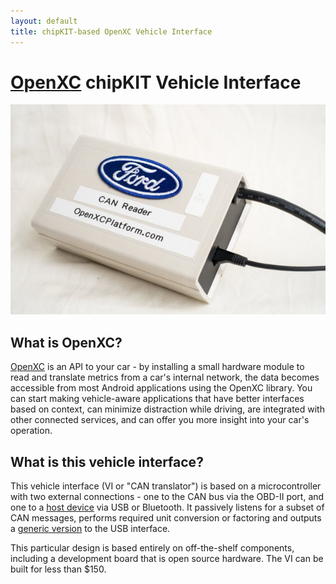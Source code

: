 ```yaml
---
layout: default
title: chipKIT-based OpenXC Vehicle Interface
---
```


<div class="page-header">
    <h1><a href="http://openxcplatform.com">OpenXC</a> chipKIT Vehicle Interface</h1>
</div>

<img src="/images/vi-boxed.jpg"/>

<h2>What is OpenXC?</h2>

<a href="http://openxcplatform.com">OpenXC</a> is an API to your car - by
installing a small hardware module to read and translate metrics from a
car's internal network, the data becomes accessible from most Android
applications using the OpenXC library. You can start making vehicle-aware
applications that have better interfaces based on context, can minimize
distraction while driving, are integrated with other connected services, and
can offer you more insight into your car's operation.

<h2>What is this vehicle interface?</h2>

This vehicle interface (VI or "CAN translator") is based on a microcontroller with two
external connections - one to the CAN bus via the OBD-II port, and one to a
[host device][] via USB or Bluetooth. It passively listens for a subset of CAN
messages, performs required unit conversion or factoring and outputs a [generic
version][output-format] to the USB interface.

This particular design is based entirely on off-the-shelf components, including
a development board that is open source hardware. The VI can be built for less
than $150.

[output-format]: http://openxcplatform.com/vehicle-interface/output-format.html
[host device]: http://openxcplatform.com/android/index.html
